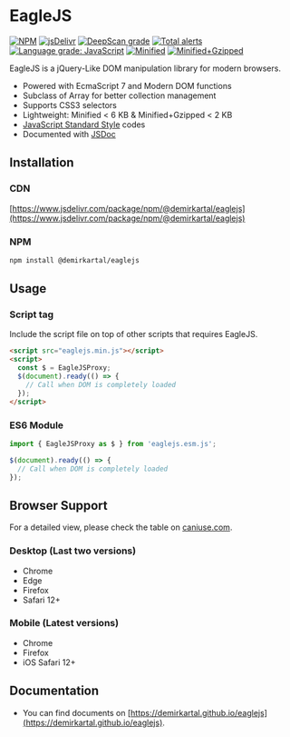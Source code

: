 # EagleJS

[![NPM](https://badgen.net/npm/v/@demirkartal/eaglejs)](https://www.npmjs.com/package/@demirkartal/eaglejs)
[![jsDelivr](https://data.jsdelivr.com/v1/package/npm/@demirkartal/eaglejs/badge?style=rounded)](https://www.jsdelivr.com/package/npm/@demirkartal/eaglejs)
[![DeepScan grade](https://deepscan.io/api/teams/12532/projects/16494/branches/356366/badge/grade.svg)](https://deepscan.io/dashboard#view=project&tid=12532&pid=16494&bid=356366)
[![Total alerts](https://img.shields.io/lgtm/alerts/g/demirkartal/eaglejs.svg?logo=lgtm&logoWidth=18)](https://lgtm.com/projects/g/demirkartal/eaglejs/alerts/)
[![Language grade: JavaScript](https://img.shields.io/lgtm/grade/javascript/g/demirkartal/eaglejs.svg?logo=lgtm&logoWidth=18)](https://lgtm.com/projects/g/demirkartal/eaglejs/context:javascript)
[![Minified](https://badgen.net/bundlephobia/min/@demirkartal/eaglejs)](https://bundlephobia.com/result?p=@demirkartal/eaglejs)
[![Minified+Gzipped](https://badgen.net/bundlephobia/minzip/@demirkartal/eaglejs)](https://bundlephobia.com/result?p=@demirkartal/eaglejs)

EagleJS is a jQuery-Like DOM manipulation library for modern browsers.

- Powered with EcmaScript 7 and Modern DOM functions
- Subclass of Array for better collection management
- Supports CSS3 selectors
- Lightweight: Minified < 6 KB & Minified+Gzipped < 2 KB
- [JavaScript Standard Style](https://standardjs.com "JavaScript Standard Style") codes
- Documented with [JSDoc](https://jsdoc.app "JSDoc")

## Installation

### CDN

[https://www.jsdelivr.com/package/npm/@demirkartal/eaglejs](https://www.jsdelivr.com/package/npm/@demirkartal/eaglejs)

### NPM

```sh
npm install @demirkartal/eaglejs
```

## Usage

### Script tag

Include the script file on top of other scripts that requires EagleJS.

```html
<script src="eaglejs.min.js"></script>
<script>
  const $ = EagleJSProxy;
  $(document).ready(() => {
    // Call when DOM is completely loaded
  });
</script>
```

### ES6 Module

```js
import { EagleJSProxy as $ } from 'eaglejs.esm.js';

$(document).ready(() => {
  // Call when DOM is completely loaded
});
```

## Browser Support

For a detailed view, please check the table on [caniuse.com](https://caniuse.com/mdn-api_element_closest,mdn-api_element_matches,mdn-api_element_toggleattribute,dom-manip-convenience,es6,es6-module,array-includes).

### Desktop (Last two versions)

- Chrome
- Edge
- Firefox
- Safari 12+

### Mobile (Latest versions)

- Chrome
- Firefox
- iOS Safari 12+

## Documentation

- You can find documents on [https://demirkartal.github.io/eaglejs](https://demirkartal.github.io/eaglejs).
